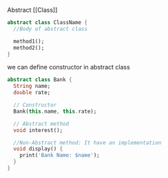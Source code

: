 Abstract [[Class]]

```dart
abstract class ClassName {
  //Body of abstract class

  method1();
  method2();
}
```

we can define constructor in abstract class

```dart
abstract class Bank {
  String name;
  double rate;

  // Constructor
  Bank(this.name, this.rate);

  // Abstract method
  void interest();

  //Non-Abstract method: It have an implementation
  void display() {
    print('Bank Name: $name');
  }
}
```



